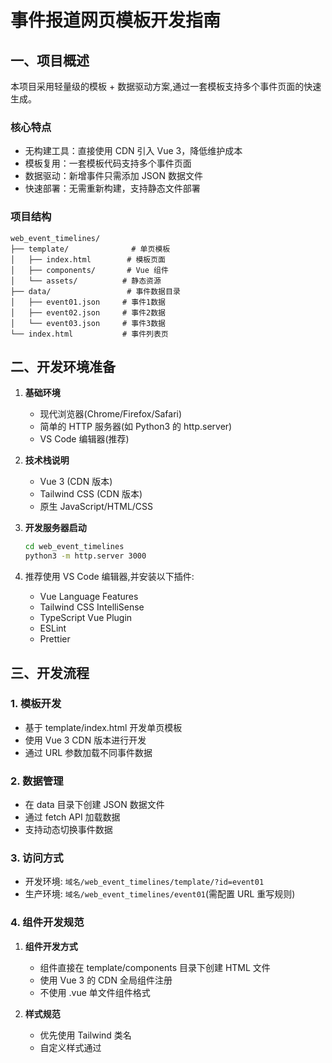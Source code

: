 # 事件报道网页模板开发指南

## 一、项目概述

本项目采用轻量级的模板 + 数据驱动方案,通过一套模板支持多个事件页面的快速生成。

### 核心特点
- 无构建工具：直接使用 CDN 引入 Vue 3，降低维护成本
- 模板复用：一套模板代码支持多个事件页面
- 数据驱动：新增事件只需添加 JSON 数据文件
- 快速部署：无需重新构建，支持静态文件部署

### 项目结构
```plaintext
web_event_timelines/
├── template/              # 单页模板
│   ├── index.html        # 模板页面
│   ├── components/       # Vue 组件
│   └── assets/          # 静态资源
├── data/                 # 事件数据目录
│   ├── event01.json     # 事件1数据
│   ├── event02.json     # 事件2数据
│   └── event03.json     # 事件3数据
└── index.html           # 事件列表页
```

## 二、开发环境准备

1. **基础环境**
   - 现代浏览器(Chrome/Firefox/Safari)
   - 简单的 HTTP 服务器(如 Python3 的 http.server)
   - VS Code 编辑器(推荐)

2. **技术栈说明**
   - Vue 3 (CDN 版本)
   - Tailwind CSS (CDN 版本)
   - 原生 JavaScript/HTML/CSS
   
3. **开发服务器启动**
   ```bash
   cd web_event_timelines
   python3 -m http.server 3000
   ```
2. 推荐使用 VS Code 编辑器,并安装以下插件:
   - Vue Language Features
   - Tailwind CSS IntelliSense
   - TypeScript Vue Plugin
   - ESLint
   - Prettier

## 三、开发流程

### 1. 模板开发
   
   - 基于 template/index.html 开发单页模板
   - 使用 Vue 3 CDN 版本进行开发
   - 通过 URL 参数加载不同事件数据
### 2. 数据管理
   
   - 在 data 目录下创建 JSON 数据文件
   - 通过 fetch API 加载数据
   - 支持动态切换事件数据

### 3. 访问方式

- 开发环境: `域名/web_event_timelines/template/?id=event01`
- 生产环境: `域名/web_event_timelines/event01`(需配置 URL 重写规则)

### 4. 组件开发规范

1. **组件开发方式**
   - 组件直接在 template/components 目录下创建 HTML 文件
   - 使用 Vue 3 的 CDN 全局组件注册
   - 不使用 .vue 单文件组件格式

2. **样式规范**
   - 优先使用 Tailwind 类名
   - 自定义样式通过 <style> 标签内联
   - 遵循设计规范中的颜色和尺寸定义

3. **数据字段标记**
   - 所有可替换内容必须添加 data-field 属性
   - 属性值与数据字段保持一致

## 四、部署说明

1. **文件放置**
   - 将整个项目目录上传至服务器
   - 确保目录结构完整

2. **URL 重写配置(Nginx)**
```nginx
location /web_event_timelines/ {
    # 重写规则示例
    rewrite ^/web_event_timelines/event(\d+)$ /web_event_timelines/template/?id=event$1 last;
}
```

3. **缓存策略**
   - 模板文件(template/*): 长期缓存(1周)
   - 数据文件(data/*): 短期缓存(1小时)
   - 静态资源: 长期缓存(1月)

## 五、维护指南

1. **添加新事件**
   - 在 data 目录创建新的 JSON 文件
   - 更新事件列表页

2. **更新模板**
   - 修改 template 目录下的文件
   - 测试所有现有事件页面
   - 更新版本号

3. **故障排查**
   - 检查控制台错误信息
   - 验证数据文件格式
   - 确认资源路径正确

## 六、注意事项

1. 所有图片资源需压缩优化后再使用
2. 注意数据文件的大小控制
3. 定期检查并更新依赖版本
4. 保持良好的代码注释习惯
5. 遵循 TypeScript 类型定义
```